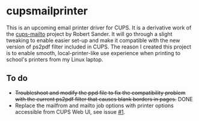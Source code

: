 # cupsmailprinter
This is an upcoming email printer driver for CUPS. It is a derivative work of the [cups-mailto](http://cups-mailto.sourceforge.net/) project by Robert Sander. It will go through a slight tweaking to enable easier set-up and make it compatible with the new version of ps2pdf filter included in CUPS. The reason I created this project is to enable smooth, local-printer-like use experience when printing to school's printers from my Linux laptop.

## To do
* <del>Troubleshoot and modify the ppd file to fix the compatibility problem with the current ps2pdf filter that causes blank borders in pages.</del> DONE
* Replace the mailfrom and mailto job options with printer options accessible from CUPS Web UI, see issue [#1](https://github.com/ilmaisin/cupsmailprinter/issues/1).
